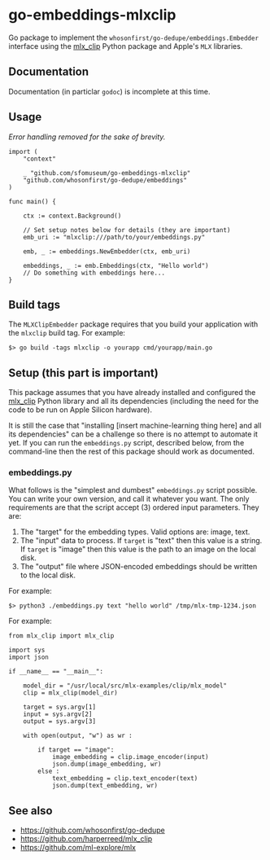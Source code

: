 # go-embeddings-mlxclip

Go package to implement the `whosonfirst/go-dedupe/embeddings.Embedder` interface using the [mlx_clip](https://github.com/harperreed/mlx_clip) Python package and Apple's `MLX` libraries.

## Documentation

Documentation (in particlar `godoc`) is incomplete at this time.

## Usage

_Error handling removed for the sake of brevity._

```
import (
	"context"

	_ "github.com/sfomuseum/go-embeddings-mlxclip"
	"github.com/whosonfirst/go-dedupe/embeddings"
)	
	
func main() {

	ctx := context.Background()

	// Set setup notes below for details (they are important)
	emb_uri := "mlxclip:///path/to/your/embeddings.py"
	
	emb, _ := embeddings.NewEmbedder(ctx, emb_uri)

	embeddings, _ := emb.Embeddings(ctx, "Hello world")
	// Do something with embeddings here...
}
```

## Build tags

The `MLXClipEmbedder` package requires that you build your application with the `mlxclip` build tag. For example:

```
$> go build -tags mlxclip -o yourapp cmd/yourapp/main.go
```

## Setup (this part is important)

This package assumes that you have already installed and configured the [mlx_clip](https://github.com/harperreed/mlx_clip) Python library and all its dependencies (including the need for the code to be run on Apple Silicon hardware).

It is still the case that "installing [insert machine-learning thing here] and all its dependencies" can be a challenge so there is no attempt to automate it yet. If you can run the `embeddings.py` script, described below, from the command-line then the rest of this package should work as documented.

### embeddings.py

What follows is the "simplest and dumbest" `embeddings.py` script possible. You can write your own version, and call it whatever you want. The only requirements are that the script accept (3) ordered input parameters. They are:

1. The "target" for the embedding types. Valid options are: image, text.
2. The "input" data to process. If `target` is "text" then this value is a string. If `target` is "image" then this value is the path to an image on the local disk.
3. The "output" file where JSON-encoded embeddings should be written to the local disk.

For example:

```
$> python3 ./embeddings.py text "hello world" /tmp/mlx-tmp-1234.json
```

For example:

```
from mlx_clip import mlx_clip

import sys
import json

if __name__ == "__main__":

    model_dir = "/usr/local/src/mlx-examples/clip/mlx_model"
    clip = mlx_clip(model_dir)

    target = sys.argv[1]
    input = sys.argv[2]
    output = sys.argv[3]

    with open(output, "w") as wr :

        if target == "image":
            image_embedding = clip.image_encoder(input)
            json.dump(image_embedding, wr)
        else :
            text_embedding = clip.text_encoder(text)
            json.dump(text_embedding, wr)
```

## See also

* https://github.com/whosonfirst/go-dedupe
* https://github.com/harperreed/mlx_clip
* https://github.com/ml-explore/mlx